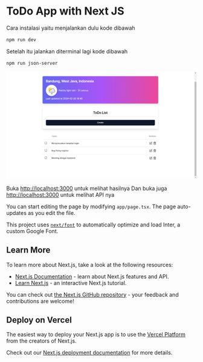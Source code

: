 # ToDo App with Next JS

Cara instalasi yaitu menjalankan dulu kode dibawah

```bash
npm run dev
```

Setelah itu jalankan diterminal lagi kode dibawah

```bash
npm run json-server
```

![Gambar 1](https://github.com/kalam-md/todo-app/blob/fix-todo/screenshoot/picture1.jpg)

Buka [http://localhost:3000](http://localhost:3000) untuk melihat hasilnya
Dan buka juga [http://localhost:3000](http://localhost:3001/tasks) untuk melihat API nya

You can start editing the page by modifying `app/page.tsx`. The page auto-updates as you edit the file.

This project uses [`next/font`](https://nextjs.org/docs/basic-features/font-optimization) to automatically optimize and load Inter, a custom Google Font.

## Learn More

To learn more about Next.js, take a look at the following resources:

- [Next.js Documentation](https://nextjs.org/docs) - learn about Next.js features and API.
- [Learn Next.js](https://nextjs.org/learn) - an interactive Next.js tutorial.

You can check out [the Next.js GitHub repository](https://github.com/vercel/next.js/) - your feedback and contributions are welcome!

## Deploy on Vercel

The easiest way to deploy your Next.js app is to use the [Vercel Platform](https://vercel.com/new?utm_medium=default-template&filter=next.js&utm_source=create-next-app&utm_campaign=create-next-app-readme) from the creators of Next.js.

Check out our [Next.js deployment documentation](https://nextjs.org/docs/deployment) for more details.
